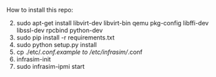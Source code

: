 How to install this repo:

2. sudo apt-get install libvirt-dev libvirt-bin qemu pkg-config libffi-dev libssl-dev rpcbind python-dev
1. sudo pip install -r requirements.txt
3. sudo python setup.py install
3. cp ./etc/*.conf.example to /etc/infrasim/*.conf
4. infrasim-init
5. sudo infrasim-ipmi start

